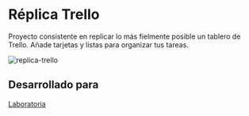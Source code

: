 # Réplica Trello

Proyecto consistente en replicar lo más fielmente posible un tablero de Trello. Añade tarjetas y listas para organizar tus tareas.

![replica-trello](https://user-images.githubusercontent.com/39274737/47269613-d13a2880-d536-11e8-8168-0c84fc65ec92.PNG)

## Desarrollado para
[Laboratoria](http://www.laboratoria.la/) 